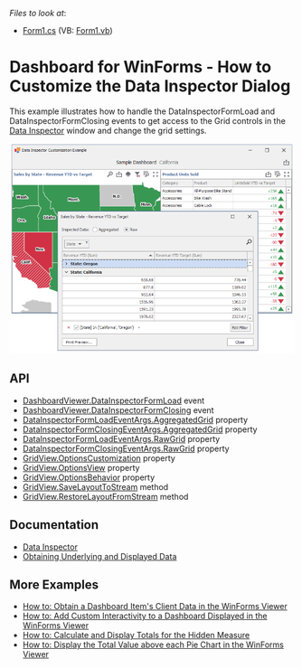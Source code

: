 <!-- default file list -->
*Files to look at*:

* [Form1.cs](./CS/Form1.cs) (VB: [Form1.vb](./VB/Form1.vb))
<!-- default file list end -->

# Dashboard for WinForms - How to Customize the Data Inspector Dialog

This example illustrates how to handle the DataInspectorFormLoad and DataInspectorFormClosing events to get access to the Grid controls in the [Data Inspector](https://docs.devexpress.com/Dashboard/401194) window and change the grid settings.

![](/images/screenshot.png)

## API

* [DashboardViewer.DataInspectorFormLoad](https://docs.devexpress.com/Dashboard/DevExpress.DashboardWin.DashboardViewer.DataInspectorFormLoad) event
* [DashboardViewer.DataInspectorFormClosing](https://docs.devexpress.com/Dashboard/DevExpress.DashboardWin.DashboardViewer.DataInspectorFormClosing) event
* [DataInspectorFormLoadEventArgs.AggregatedGrid](https://docs.devexpress.com/Dashboard/DevExpress.DashboardWin.DataInspectorFormLoadEventArgs.AggregatedGrid) property
* [DataInspectorFormClosingEventArgs.AggregatedGrid](https://docs.devexpress.com/Dashboard/DevExpress.DashboardWin.DataInspectorFormClosingEventArgs.AggregatedGrid) property
* [DataInspectorFormLoadEventArgs.RawGrid](https://docs.devexpress.com/Dashboard/DevExpress.DashboardWin.DataInspectorFormLoadEventArgs.RawGrid) property
* [DataInspectorFormClosingEventArgs.RawGrid](https://docs.devexpress.com/Dashboard/DevExpress.DashboardWin.DataInspectorFormClosingEventArgs.RawGrid) property
* [GridView.OptionsCustomization](https://docs.devexpress.com/WindowsForms/DevExpress.XtraGrid.Views.Grid.GridView.OptionsCustomization) property
* [GridView.OptionsView](https://docs.devexpress.com/WindowsForms/DevExpress.XtraGrid.Views.Grid.GridView.OptionsView) property
* [GridView.OptionsBehavior](https://docs.devexpress.com/WindowsForms/DevExpress.XtraGrid.Views.Grid.GridView.OptionsBehavior) property
* [GridView.SaveLayoutToStream](https://docs.devexpress.com/WindowsForms/DevExpress.XtraGrid.Views.Base.BaseView.SaveLayoutToStream(System.IO.Stream)) method
* [GridView.RestoreLayoutFromStream](https://docs.devexpress.com/WindowsForms/DevExpress.XtraGrid.Views.Base.BaseView.RestoreLayoutFromStream(System.IO.Stream)) method

## Documentation

* [Data Inspector](https://docs.devexpress.com/Dashboard/401194)
* [Obtaining Underlying and Displayed Data](https://docs.devexpress.com/Dashboard/17269/creating-the-designer-and-viewer-applications/winforms-viewer/obtaining-underlying-and-displayed-data)

## More Examples

* [How to: Obtain a Dashboard Item's Client Data in the WinForms Viewer](https://github.com/DevExpress-Examples/how-to-obtain-a-dashboard-items-client-data-in-the-winforms-viewer-t140553)
* [How to: Add Custom Interactivity to a Dashboard Displayed in the WinForms Viewer](https://github.com/DevExpress-Examples/how-to-add-custom-interactivity-to-a-dashboard-displayed-in-the-winforms-viewer-t189795)
* [How to: Calculate and Display Totals for the Hidden Measure](https://github.com/DevExpress-Examples/winforms-dashboard-how-to-display-hidden-field-totals)
* [How to: Display the Total Value above each Pie Chart in the WinForms Viewer](https://github.com/DevExpress-Examples/how-to-display-the-total-value-above-each-pie-chart)

